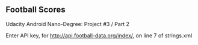 ## Football Scores
Udacity Android Nano-Degree: Project #3 / Part 2

Enter API key, for http://api.football-data.org/index/, on line 7 of strings.xml
